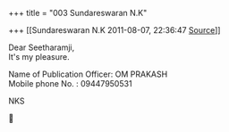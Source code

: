 +++
title = "003 Sundareswaran N.K"

+++
[[Sundareswaran N.K	2011-08-07, 22:36:47 [Source](https://groups.google.com/g/bvparishat/c/CPRCmBVdz14)]]



Dear Seetharamji,  
It's my pleasure.

Name of Publication Officer: OM PRAKASH  
Mobile phone No. : 09447950531

NKS



